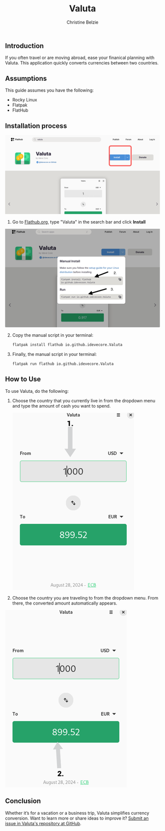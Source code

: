 ﻿---
 title: Valuta
 author: Christine Belzie
 contributors:
---

## Introduction

 If you often travel or are moving abroad, ease your finanical planning with Valuta. This application quickly converts currencies between two countries.

## Assumptions

This guide assumes you have the following:

- Rocky Linux
- Flatpak
- FlatHub


## Installation process

![Screenshot of the Valuta page on Flathub with the blue install button highlighted in a red square](images/01_valuta.png)

1. Go to [Flathub.org](https://flathub.org), type "Valuta" in the search bar and click  **Install**
 
  ![manual install script and run script](images/valuta-install.png)


2. Copy the manual script in your terminal:

    ```bash
    flatpak install flathub io.github.idevecore.Valuta
    ```


3. Finally, the manual script in your terminal:

    ```bash
    flatpak run flathub io.github.idevecore.Valuta
    ```

## How to Use

To use Valuta, do the following:

1. Choose the country that you currently live in from the dropdown menu and type the amount of cash you want to spend.

    ![Screenshot of Valuta app showing 1000 USD in the input field, with a grey arrow pointing down to a grey box showing 1000 USD](images/02_valuta.png)

2. Choose the country you are traveling to from the dropdown menu.  From there, the converted amount automatically appears.

![Screenshot showing a grey arrow pointing upward to a green box displaying the converted amount, 899.52 EUR](images/03_valuta.png)

## Conclusion

Whether it’s for a vacation or a business trip, Valuta simplifies currency conversion. Want to learn more or share ideas to improve it? [Submit an issue in Valuta's repository at GitHub](https://github.com/ideveCore/valuta/issues).

